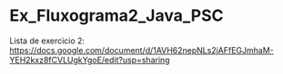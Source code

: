 # Ex_Fluxograma2_Java_PSC
Lista de exercicio 2: https://docs.google.com/document/d/1AVH62nepNLs2jAFfEGJmhaM-YEH2kxz8fCVLUgkYgoE/edit?usp=sharing
